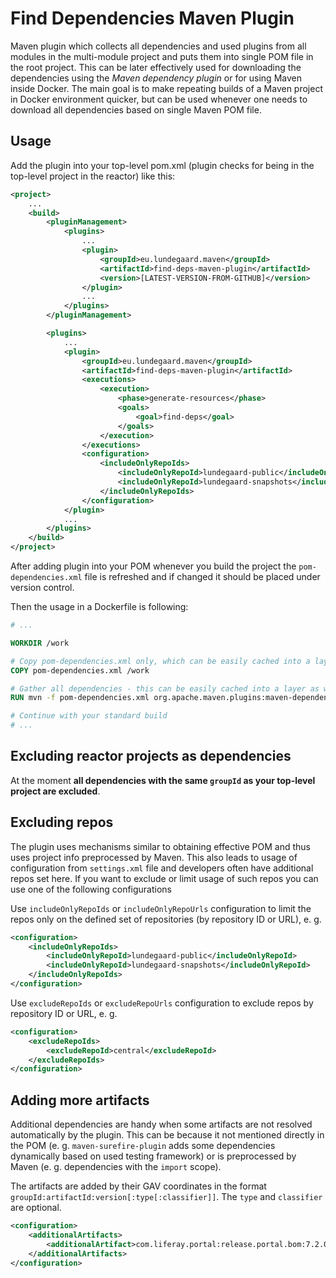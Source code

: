 # Find Dependencies Maven Plugin

Maven plugin which collects all dependencies and used plugins from all modules in the multi-module project and puts them into single POM file in the root project. This can be later effectively used for downloading the dependencies using the _Maven dependency plugin_ or for using Maven inside Docker. The main goal is to make repeating builds of a Maven project in Docker environment quicker, but can be used whenever one needs to download all dependencies based on single Maven POM file.

## Usage

Add the plugin into your top-level pom.xml (plugin checks for being in the top-level project in the reactor) like this:

```xml
<project>
    ...
    <build>
        <pluginManagement>
            <plugins>
                ...
                <plugin>
                    <groupId>eu.lundegaard.maven</groupId>
                    <artifactId>find-deps-maven-plugin</artifactId>
                    <version>[LATEST-VERSION-FROM-GITHUB]</version>
                </plugin>
                ...
            </plugins>
        </pluginManagement>

        <plugins>
            ...
            <plugin>
                <groupId>eu.lundegaard.maven</groupId>
                <artifactId>find-deps-maven-plugin</artifactId>
                <executions>
                    <execution>
                        <phase>generate-resources</phase>
                        <goals>
                            <goal>find-deps</goal>
                        </goals>
                    </execution>
                </executions>
                <configuration>
                    <includeOnlyRepoIds>
                        <includeOnlyRepoId>lundegaard-public</includeOnlyRepoId>
                        <includeOnlyRepoId>lundegaard-snapshots</includeOnlyRepoId>
                    </includeOnlyRepoIds>
                </configuration>
            </plugin>
            ...
        </plugins>
    </build>
</project>
```

After adding plugin into your POM whenever you build the project the `pom-dependencies.xml` file is refreshed and if changed it should be placed under version control.

Then the usage in a Dockerfile is following:

```Dockerfile
# ...

WORKDIR /work

# Copy pom-dependencies.xml only, which can be easily cached into a layer
COPY pom-dependencies.xml /work

# Gather all dependencies - this can be easily cached into a layer as well
RUN mvn -f pom-dependencies.xml org.apache.maven.plugins:maven-dependency-plugin:3.1.1:go-offline

# Continue with your standard build
# ...
```

## Excluding reactor projects as dependencies

At the moment **all dependencies with the same `groupId` as your top-level project are excluded**.


## Excluding repos

The plugin uses mechanisms similar to obtaining effective POM and thus uses project info preprocessed by Maven. This also leads to usage of configuration from `settings.xml` file and developers often have additional repos set here. If you want to exclude or limit usage of such repos you can use one of the following configurations

Use `includeOnlyRepoIds` or `includeOnlyRepoUrls` configuration to limit the repos only on the defined set of repositories (by repository ID or URL), e. g.

```xml
<configuration>
    <includeOnlyRepoIds>
        <includeOnlyRepoId>lundegaard-public</includeOnlyRepoId>
        <includeOnlyRepoId>lundegaard-snapshots</includeOnlyRepoId>
    </includeOnlyRepoIds>
</configuration>
```

Use `excludeRepoIds` or `excludeRepoUrls` configuration to exclude repos by repository ID or URL, e. g.

```xml
<configuration>
    <excludeRepoIds>
        <excludeRepoId>central</excludeRepoId>
    </excludeRepoIds>
</configuration>
```

## Adding more artifacts

Additional dependencies are handy when some artifacts are not resolved automatically by the plugin. This can be because it not mentioned directly in the POM (e. g. `maven-surefire-plugin` adds some dependencies dynamically based on used testing framework) or is preprocessed by Maven (e. g. dependencies with the `import` scope).

The artifacts are added by their GAV coordinates in the format `groupId:artifactId:version[:type[:classifier]]`. The `type` and `classifier` are optional.

```xml
<configuration>
    <additionalArtifacts>
        <additionalArtifact>com.liferay.portal:release.portal.bom:7.2.0:pom</additionalArtifact>
    </additionalArtifacts>
</configuration>
```
